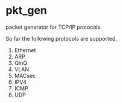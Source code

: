 # pkt_gen
packet generator for TCP/IP protocols.

So far the following protocols are supported.

1. Ethernet
2. ARP
3. QinQ
4. VLAN
5. MACsec
6. IPV4
7. ICMP
8. UDP



